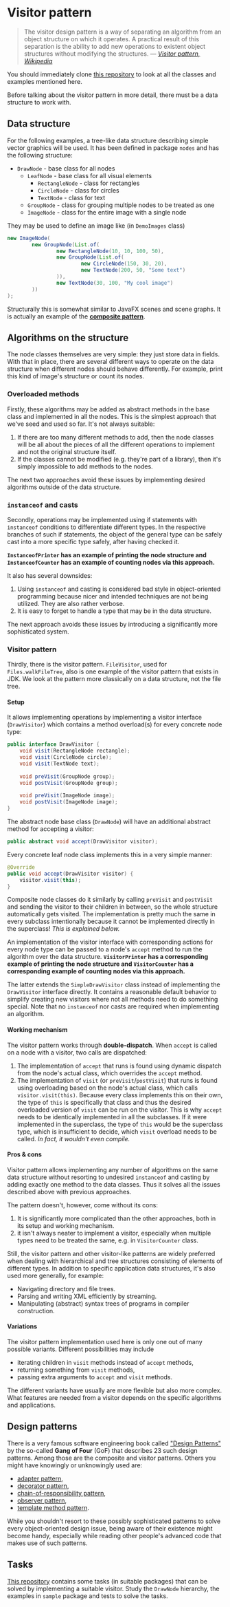 # Visitor pattern

> The visitor design pattern is a way of separating an algorithm from an object structure on which it operates. A practical result of this separation is the ability to add new operations to existent object structures without modifying the structures.
> — _[Visitor pattern, Wikipedia](https://en.wikipedia.org/wiki/Visitor_pattern)_

You should immediately clone [this repository](https://github.com/sim642/oop-visitor-template) to look at all the classes and examples mentioned here.

Before talking about the visitor pattern in more detail, there must be a data structure to work with.

## Data structure
For the following examples, a tree-like data structure describing simple vector graphics will be used. 
It has been defined in package `nodes` and has the following structure:
* `DrawNode` - base class for all nodes
    * `LeafNode` - base class for all visual elements
        * `RectangleNode` - class for rectangles
        * `CircleNode` - class for circles
        * `TextNode` - class for text
    * `GroupNode` - class for grouping multiple nodes to be treated as one
    * `ImageNode` - class for the entire image with a single node

They may be used to define an image like (in `DemoImages` class)
```java
new ImageNode(
        new GroupNode(List.of(
                new RectangleNode(10, 10, 100, 50),
                new GroupNode(List.of(
                        new CircleNode(150, 30, 20),
                        new TextNode(200, 50, "Some text")
                )),
                new TextNode(30, 100, "My cool image")
        ))
);
```

Structurally this is somewhat similar to JavaFX scenes and scene graphs.
It is actually an example of the [**composite pattern**](https://en.wikipedia.org/wiki/Composite_pattern).

## Algorithms on the structure
The node classes themselves are very simple: they just store data in fields.
With that in place, there are several different ways to operate on the data structure when different nodes should behave differently.
For example, print this kind of image's structure or count its nodes.

### Overloaded methods
Firstly, these algorithms may be added as abstract methods in the base class and implemented in all the nodes.
This is the simplest approach that we've seed and used so far.
It's not always suitable:
1. If there are too many different methods to add, then the node classes will be all about the pieces of all the different operations to implement and not the original structure itself.
2. If the classes cannot be modified (e.g. they're part of a library), then it's simply impossible to add methods to the nodes.

The next two approaches avoid these issues by implementing desired algorithms outside of the data structure.

### `instanceof` and casts
Secondly, operations may be implemented using if statements with `instanceof` conditions to differentiate different types.
In the respective branches of such if statements, the object of the general type can be safely cast into a more specific type safely, after having checked it.

**`InstanceofPrinter` has an example of printing the node structure and `InstanceofCounter` has an example of counting nodes via this approach.**

It also has several downsides:
1. Using `instanceof` and casting is considered bad style in object-oriented programming because nicer and intended techniques are not being utilized. They are also rather verbose.
2. It is easy to forget to handle a type that may be in the data structure.

The next approach avoids these issues by introducing a significantly more sophisticated system.

### Visitor pattern
Thirdly, there is the visitor pattern. `FileVisitor`, used for `Files.walkFileTree`, also is one example of the visitor pattern that exists in JDK.
We look at the pattern more classically on a data structure, not the file tree.

#### Setup 
It allows implementing operations by implementing a visitor interface (`DrawVisitor`) which contains a method overload(s) for every concrete node type:
```java
public interface DrawVisitor {
    void visit(RectangleNode rectangle);
    void visit(CircleNode circle);
    void visit(TextNode text);
    
    void preVisit(GroupNode group);
    void postVisit(GroupNode group);
    
    void preVisit(ImageNode image);
    void postVisit(ImageNode image);
}
```

The abstract node base class (`DrawNode`) will have an additional abstract method for accepting a visitor:
```java
public abstract void accept(DrawVisitor visitor);
```
Every concrete leaf node class implements this in a very simple manner:
```java
@Override
public void accept(DrawVisitor visitor) {
    visitor.visit(this);
}
```
Composite node classes do it similarly by calling `preVisit` and `postVisit` and sending the visitor to their children in between, so the whole structure automatically gets visited.
The implementation is pretty much the same in every subclass intentionally because it cannot be implemented directly in the superclass!
_This is explained below._

An implementation of the visitor interface with corresponding actions for every node type can be passed to a node's `accept` method to run the algorithm over the data structure. 
**`VisitorPrinter` has a corresponding example of printing the node structure and `VisitorCounter` has a corresponding example of counting nodes via this approach.**

The latter extends the `SimpleDrawVisitor` class instead of implementing the `DrawVisitor` interface directly.
It contains a reasonable default behavior to simplify creating new visitors where not all methods need to do something special.
Note that no `instanceof` nor casts are required when implementing an algorithm.

#### Working mechanism
The visitor pattern works through **double-dispatch**.
When `accept` is called on a node with a visitor, two calls are dispatched:
1. The implementation of `accept` that runs is found using dynamic dispatch from the node's actual class, which overrides the `accept` method.
2. The implementation of `visit` (or `preVisit`/`postVisit`) that runs is found using overloading based on the node's actual class, which calls `visitor.visit(this)`.
    Because every class implements this on their own, the type of `this` is specifically that class and thus the desired overloaded version of `visit` can be run on the visitor. 
    This is why `accept` needs to be identically implemented in all the subclasses. If it were implemented in the superclass, the type of `this` would be the superclass type, which is insufficient to decide, which `visit` overload needs to be called.
    _In fact, it wouldn't even compile._

#### Pros & cons
Visitor pattern allows implementing any number of algorithms on the same data structure without resorting to undesired `instanceof` and casting by adding exactly one method to the data classes.
Thus it solves all the issues described above with previous approaches.

The pattern doesn't, however, come without its cons:
1. It is significantly more complicated than the other approaches, both in its setup and working mechanism.
2. it isn't always neater to implement a visitor, especially when multiple types need to be treated the same, e.g. in `VisitorCounter` class.

Still, the visitor pattern and other visitor-like patterns are widely preferred when dealing with hierarchical and tree structures consisting of elements of different types. 
In addition to specific application data structures, it's also used more generally, for example:
* Navigating directory and file trees.
* Parsing and writing XML efficiently by streaming.
* Manipulating (abstract) syntax trees of programs in compiler construction.

#### Variations
The visitor pattern implementation used here is only one out of many possible variants.
Different possibilities may include
* iterating children in `visit` methods instead of `accept` methods,
* returning something from `visit` methods,
* passing extra arguments to `accept` and `visit` methods.

The different variants have usually are more flexible but also more complex.
What features are needed from a visitor depends on the specific algorithms and applications.

## Design patterns
There is a very famous software engineering book called ["Design Patterns"](https://en.wikipedia.org/wiki/Design_Patterns) by the so-called **Gang of Four** (GoF) that describes 23 such design patterns.
Among those are the composite and visitor patterns. Others you might have knowingly or unknowingly used are:
* [adapter pattern](https://en.wikipedia.org/wiki/Adapter_pattern),
* [decorator pattern](https://en.wikipedia.org/wiki/Decorator_pattern),
* [chain-of-responsibility pattern](https://en.wikipedia.org/wiki/Chain-of-responsibility_pattern),
* [observer pattern](https://en.wikipedia.org/wiki/Observer_pattern),
* [template method pattern](https://en.wikipedia.org/wiki/Template_method_pattern).

While you shouldn't resort to these possibly sophisticated patterns to solve every object-oriented design issue, being aware of their existence might become handy, especially while reading other people's advanced code that makes use of such patterns.

## Tasks
[This repository](https://github.com/sim642/oop-visitor-template) contains some tasks (in suitable packages) that can be solved by implementing a suitable visitor. Study the `DrawNode` hierarchy, the examples in `sample` package and tests to solve the tasks.
